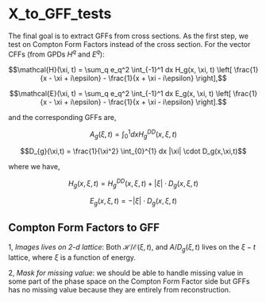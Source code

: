 # X_to_GFF_tests

The final goal is to extract GFFs from cross sections. As the first step, we test on Compton Form Factors instead of the cross section.
For the vector CFFs (from GPDs $H^q$ and $E^q$):

$$\mathcal{H}(\xi, t) = \sum_q e_q^2 \int_{-1}^1 dx  H_g(x, \xi, t) \left[ \frac{1}{x - \xi + i\epsilon} - \frac{1}{x + \xi - i\epsilon} \right],$$

$$\mathcal{E}(\xi, t) = \sum_q e_q^2 \int_{-1}^1 dx  E_g(x, \xi, t) \left[ \frac{1}{x - \xi + i\epsilon} - \frac{1}{x + \xi - i\epsilon} \right].$$

and the corresponding GFFs are, 

$$A_{g}(\xi,t) = \int_{0}^{1} dx  H_g^{DD}(x,\xi,t)$$ 

$$D_{g}(\xi,t) = \frac{1}{\xi^2} \int_{0}^{1} dx  |\xi| \cdot D_g(x,\xi,t)$$

where we have,

$$
H_g(x,\xi,t) = H_g^{DD}(x,\xi,t) + |\xi| \cdot D_g(x,\xi,t)
$$

$$
E_g(x,\xi,t) = -|\xi| \cdot D_g(x,\xi,t)
$$


## Compton Form Factors to GFF

1, *Images lives on 2-d lattice*: Both $\mathcal{H}/\mathcal{E}(\xi, t)$, and $A/D_{g}(\xi,t)$ lives on the $\xi-t$ lattice, where $\xi$ is a function of energy. 

2, *Mask for missing value*: we should be able to handle missing value in some part of the phase space on the Compton Form Factor side but GFFs has no missing value because they are entirely from reconstruction.
